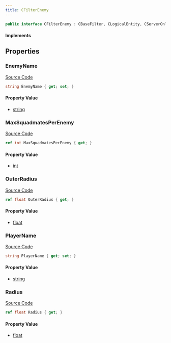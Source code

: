 ```yaml
---
title: CFilterEnemy
---
```


```csharp
public interface CFilterEnemy : CBaseFilter, CLogicalEntity, CServerOnlyEntity, CBaseEntity, CEntityInstance, ISchemaClass<CEntityInstance>, ISchemaClass<CBaseEntity>, ISchemaClass<CServerOnlyEntity>, ISchemaClass<CLogicalEntity>, ISchemaClass<CBaseFilter>, ISchemaClass<CFilterEnemy>, ISchemaField, ISchemaClass, INativeHandle
```

#### Implements

## Properties

### EnemyName

[Source Code](https://github.com/swiftly-solution/swiftlys2/blob/main/managed/src/SwiftlyS2.Generated/Schemas/Interfaces/CFilterEnemy.cs#L17)

```csharp
string EnemyName { get; set; }
```

#### Property Value

- [string](https://learn.microsoft.com/dotnet/api/system.string)

### MaxSquadmatesPerEnemy

[Source Code](https://github.com/swiftly-solution/swiftlys2/blob/main/managed/src/SwiftlyS2.Generated/Schemas/Interfaces/CFilterEnemy.cs#L23)

```csharp
ref int MaxSquadmatesPerEnemy { get; }
```

#### Property Value

- [int](https://learn.microsoft.com/dotnet/api/system.int32)

### OuterRadius

[Source Code](https://github.com/swiftly-solution/swiftlys2/blob/main/managed/src/SwiftlyS2.Generated/Schemas/Interfaces/CFilterEnemy.cs#L21)

```csharp
ref float OuterRadius { get; }
```

#### Property Value

- [float](https://learn.microsoft.com/dotnet/api/system.single)

### PlayerName

[Source Code](https://github.com/swiftly-solution/swiftlys2/blob/main/managed/src/SwiftlyS2.Generated/Schemas/Interfaces/CFilterEnemy.cs#L25)

```csharp
string PlayerName { get; set; }
```

#### Property Value

- [string](https://learn.microsoft.com/dotnet/api/system.string)

### Radius

[Source Code](https://github.com/swiftly-solution/swiftlys2/blob/main/managed/src/SwiftlyS2.Generated/Schemas/Interfaces/CFilterEnemy.cs#L19)

```csharp
ref float Radius { get; }
```

#### Property Value

- [float](https://learn.microsoft.com/dotnet/api/system.single)

